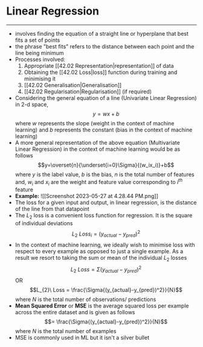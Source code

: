 # Linear Regression
---
- involves finding the equation of a straight line or hyperplane that best fits a set of points
- the phrase "best fits" refers to the distance between each point and the line being minimum
- Processes involved:
	1. Appropriate [[42.02 Representation|representation]] of data
	2. Obtaining the [[42.02 Loss|loss]] function during training and minimising it
	4. [[42.02 Generalisation|Generalisation]]
	5. [[42.02 Regularisation|Regularisation]] (if required)
- Considering the general equation of a line (Univariate Linear Regression) in 2-d space, $$y=wx+b$$ where $w$ represents the slope (weight in the context of machine learning) and $b$ represents the constant (bias in the context of machine learning)
- A more general representation of the above equation (Multivariate Linear Regression) in the context of machine learning would be as follows $$y=\overset{n}{\underset{i=0}\Sigma}{(w_ix_i)}+b$$ where $y$ is the label value, $b$ is the bias, $n$ is the total number of features and, $w_i$ and $x_i$ are the weight and feature value corresponding to $i^{th}$ feature
- **Example:**  ![[Screenshot 2023-05-27 at 4.28.44 PM.png]]
- The loss for a given input and output, in linear regression, is the distance of the line from that datapoint
- The $L_2$ loss is a convenient loss function for regression. It is the square of individual deviations $$L_{2}\ Loss_{i} = (y_{actual}-y_{pred})^2$$
- In the context of machine learning, we ideally wish to minimise loss with respect to every example as opposed to just a single example. As a result we resort to taking the sum or mean of the individual $L_2$ losses $$L_{2}\ Loss = \Sigma{(y_{actual}-y_{pred})^2}$$ OR $$L_{2}\ Loss = \frac{\Sigma{(y_{actual}-y_{pred})^2}}{N}$$ where $N$ is the total number of observations/ predictions
- **Mean Squared Error** or **MSE** is the average squared loss per example across the entire dataset and is given as follows $$= \frac{\Sigma{(y_{actual}-y_{pred})^2}}{N}$$ where $N$ is the total number of examples
- MSE is commonly used in ML but it isn't a silver bullet